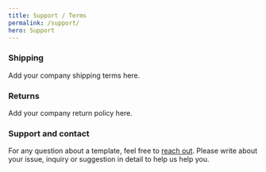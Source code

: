 ```yaml
---
title: Support / Terms
permalink: /support/
hero: Support
---
```


### Shipping

Add your company shipping terms here.

### Returns

Add your company return policy here.


### Support and contact

For any question about a template, feel free to [reach out](/contact/).
Please write about your issue, inquiry or suggestion in detail to help us help you.
